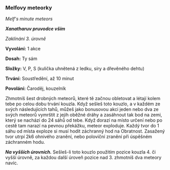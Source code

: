 ### Melfovy meteorky

*Melf's minute meteors*

***Xanatharuv pruvodce vším***

 *Zaklínání 3. úrovně* 
 

**Vyvolání:** 1 akce

**Dosah:** Ty sám

**Složky:** V, P, S (kulička uhnětená z ledku, síry a dřevěného dehtu)

**Trvání:** Soustředění, až 10 minut

**Povolání:** Čaroděj, kouzelník
 
Zhmotníš šest drobných meteorů, které tě začnou obletovat a létají kolem tebe po celou dobu trvání kouzla. Když sešleš toto kouzlo, a v každém ze svých následujících tahů, můžeš jako bonusovou akci jeden nebo dva ze svých meteorů vymrštit z jejih oběžné dráhy a zasáhnout tak bod na zemi, který se nachází do 24 sáhů od tebe. Když dorazí na místo určení nebo po cestě tam narazí na pevnou překážku, meteor exploduje. Každý tvor do 1 sáhu od místa exploze si musí hodit záchranný hod na Obratnost. Zasažený tvor utrpí 2k6 ohnivého zranění, nebo poloviční zranění při úspěšném záchranném hodu.

***Na vyšších úrovních.*** Sešleš-li toto kouzlo použitím pozice kouzla 4. či vyšší úrovně, za každou další úroveň pozice nad 3. zhmotníš dva meteory navíc.
